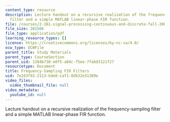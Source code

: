 ```yaml
---
content_type: resource
description: Lecture handout on a recursive realization of the frequency-sampling
  filter and a simple MATLAB linear-phase FIR function.
file: /courses/2-161-signal-processing-continuous-and-discrete-fall-2008/7e243f922113bde8caf18db32e31389e_freqsampfilt.pdf
file_size: 261566
file_type: application/pdf
learning_resource_types: []
license: https://creativecommons.org/licenses/by-nc-sa/4.0/
ocw_type: OCWFile
parent_title: Study Materials
parent_type: CourseSection
parent_uid: 1384b738-e0f5-a04c-f5ee-7fabd3121f27
resourcetype: Document
title: Frequency-Sampling FIR Filters
uid: 7e243f92-2113-bde8-caf1-8db32e31389e
video_files:
  video_thumbnail_file: null
video_metadata:
  youtube_id: null
---
```

Lecture handout on a recursive realization of the frequency-sampling filter and a simple MATLAB linear-phase FIR function.
